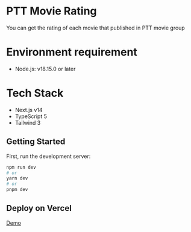 # PTT Movie Rating
You can get the rating of each movie that published in PTT movie group

# Environment requirement
- Node.js: v18.15.0 or later

# Tech Stack
- Next.js v14
- TypeScript 5
- Tailwind 3

## Getting Started

First, run the development server:

```bash
npm run dev
# or
yarn dev
# or
pnpm dev
```

## Deploy on Vercel
[Demo](https://ptt-movie-rating.vercel.app//)
